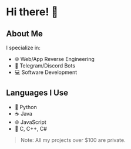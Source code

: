 
# Hi there! 👋

## About Me

I specialize in:
- 🌐 Web/App Reverse Engineering
- 🤖 Telegram/Discord Bots
- 💻 Software Development

## Languages I Use

- 🐍 Python
- ☕ Java
- 🌐 JavaScript
- 💠 C, C++, C#
  
> Note: All my projects over $100 are private.